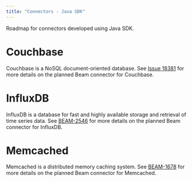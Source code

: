 ```yaml
---
title: "Connectors - Java SDK"
---
```

<!--
Licensed under the Apache License, Version 2.0 (the "License");
you may not use this file except in compliance with the License.
You may obtain a copy of the License at

http://www.apache.org/licenses/LICENSE-2.0

Unless required by applicable law or agreed to in writing, software
distributed under the License is distributed on an "AS IS" BASIS,
WITHOUT WARRANTIES OR CONDITIONS OF ANY KIND, either express or implied.
See the License for the specific language governing permissions and
limitations under the License.
-->

Roadmap for connectors developed using Java SDK.

# Couchbase

Couchbase is a NoSQL document-oriented database. See
[Issue 18381](https://github.com/apache/beam/issues/18381) for more details on the
planned Beam connector for Couchbase.

# InfluxDB

InfluxDB is a database for fast and highly available storage and retrieval
of time series data. See [BEAM-2546](https://issues.apache.org/jira/browse/BEAM-2546) for
more details on the planned Beam connector for InfluxDB.

# Memcached

Memcached is a distributed memory caching system. See
[BEAM-1678](https://issues.apache.org/jira/browse/BEAM-1678) for more details on the
planned Beam connector for Memcached.
